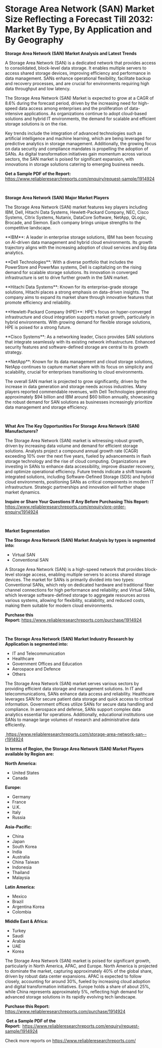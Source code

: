 <p><h1>Storage Area Network (SAN) Market Size Reflecting a Forecast Till 2032: Market By Type, By Application and By Geography</h1></p><p><strong>Storage Area Network (SAN) Market Analysis and Latest Trends</strong></p>
<p><p>A Storage Area Network (SAN) is a dedicated network that provides access to consolidated, block-level data storage. It enables multiple servers to access shared storage devices, improving efficiency and performance in data management. SANs enhance operational flexibility, facilitate backup and recovery processes, and are crucial for environments requiring high data throughput and low latency.</p><p>The Storage Area Network (SAN) Market is expected to grow at a CAGR of 8.6% during the forecast period, driven by the increasing need for high-speed data access among enterprises and the proliferation of data-intensive applications. As organizations continue to adopt cloud-based solutions and hybrid IT environments, the demand for scalable and efficient storage solutions is on the rise. </p><p>Key trends include the integration of advanced technologies such as artificial intelligence and machine learning, which are being leveraged for predictive analytics in storage management. Additionally, the growing focus on data security and compliance mandates is propelling the adoption of SANs. As digital transformation initiatives gain momentum across various sectors, the SAN market is poised for significant expansion, with innovations in storage solutions catering to emerging business needs.</p></p>
<p><strong>Get a Sample PDF of the Report:&nbsp;</strong> <a href="https://www.reliableresearchreports.com/enquiry/request-sample/1914924?utm_campaign=3108&utm_medium=2&utm_source=Github&utm_content=ia&utm_term=08042025&utm_id=storage-area-network-san">https://www.reliableresearchreports.com/enquiry/request-sample/1914924</a></p>
<p>&nbsp;</p>
<p><strong>Storage Area Network (SAN) Major Market Players</strong></p>
<p><p>The Storage Area Network (SAN) market features key players including IBM, Dell, Hitachi Data Systems, Hewlett-Packard Company, NEC, Cisco Systems, Citrix Systems, Nutanix, DataCore Software, NetApp, QLogic, Brocade, and Siemon. Each company brings unique strengths to the competitive landscape.</p><p>**IBM**: A leader in enterprise storage solutions, IBM has been focusing on AI-driven data management and hybrid cloud environments. Its growth trajectory aligns with the increasing adoption of cloud services and big data analytics.</p><p>**Dell Technologies**: With a diverse portfolio that includes the PowerStore and PowerMax systems, Dell is capitalizing on the rising demand for scalable storage solutions. Its innovation in converged infrastructure is set to drive further growth in the SAN market.</p><p>**Hitachi Data Systems**: Known for its enterprise-grade storage solutions, Hitachi places a strong emphasis on data-driven insights. The company aims to expand its market share through innovative features that promote efficiency and reliability.</p><p>**Hewlett-Packard Company (HPE)**: HPE's focus on hyper-converged infrastructure and cloud integration supports market growth, particularly in hybrid environments. With growing demand for flexible storage solutions, HPE is poised for a strong future.</p><p>**Cisco Systems**: As a networking leader, Cisco provides SAN solutions that integrate seamlessly with its existing network infrastructure. Enhanced security features and software-defined storage are central to its growth strategy.</p><p>**NetApp**: Known for its data management and cloud storage solutions, NetApp continues to capture market share with its focus on simplicity and scalability, crucial for enterprises transitioning to cloud environments.</p><p>The overall SAN market is projected to grow significantly, driven by the increase in data generation and storage needs across industries. Many players reported commendable revenues, with Dell Technologies generating approximately $94 billion and IBM around $60 billion annually, showcasing the robust demand for SAN solutions as businesses increasingly prioritize data management and storage efficiency.</p></p>
<p>&nbsp;</p>
<p><strong>What Are The Key Opportunities For Storage Area Network (SAN) Manufacturers?</strong></p>
<p><p>The Storage Area Network (SAN) market is witnessing robust growth, driven by increasing data volume and demand for efficient storage solutions. Analysts project a compound annual growth rate (CAGR) exceeding 10% over the next five years, fueled by advancements in flash storage technology and the rise of cloud computing. Organizations are investing in SANs to enhance data accessibility, improve disaster recovery, and optimize operational efficiency. Future trends indicate a shift towards integrated solutions, including Software-Defined Storage (SDS) and hybrid cloud environments, positioning SANs as critical components in modern IT infrastructure. Strategic partnerships and innovation will further shape market dynamics.</p></p>
<p><strong>Inquire or Share Your Questions If Any Before Purchasing This Report:</strong> <a href="https://www.reliableresearchreports.com/enquiry/pre-order-enquiry/1914924?utm_campaign=3108&utm_medium=2&utm_source=Github&utm_content=ia&utm_term=08042025&utm_id=storage-area-network-san">https://www.reliableresearchreports.com/enquiry/pre-order-enquiry/1914924</a></p>
<p>&nbsp;</p>
<p><strong>Market Segmentation</strong></p>
<p><strong>The Storage Area Network (SAN) Market Analysis by types is segmented into:</strong></p>
<p><ul><li>Virtual SAN</li><li>Conventional SAN</li></ul></p>
<p><p>A Storage Area Network (SAN) is a high-speed network that provides block-level storage access, enabling multiple servers to access shared storage devices. The market for SANs is primarily divided into two types: Conventional SANs, which rely on dedicated hardware and traditional fiber channel connections for high performance and reliability; and Virtual SANs, which leverage software-defined storage to aggregate resources across various systems, allowing for flexibility, scalability, and reduced costs, making them suitable for modern cloud environments.</p></p>
<p><strong>Purchase this Report:&nbsp;</strong><a href="https://www.reliableresearchreports.com/purchase/1914924?utm_campaign=3108&utm_medium=2&utm_source=Github&utm_content=ia&utm_term=08042025&utm_id=storage-area-network-san">https://www.reliableresearchreports.com/purchase/1914924</a></p>
<p>&nbsp;</p>
<p><strong>The Storage Area Network (SAN) Market Industry Research by Application is segmented into:</strong></p>
<p><ul><li>IT and Telecommunication</li><li>Healthcare</li><li>Government Offices and Education</li><li>Aerospace and Defence</li><li>Others</li></ul></p>
<p><p>The Storage Area Network (SAN) market serves various sectors by providing efficient data storage and management solutions. In IT and telecommunications, SANs enhance data access and reliability. Healthcare leverages SAN for secure patient data storage and quick access to critical information. Government offices utilize SANs for secure data handling and compliance. In aerospace and defense, SANs support complex data analytics essential for operations. Additionally, educational institutions use SANs to manage large volumes of research and administrative data efficiently.</p></p>
<p><a href="https://www.reliableresearchreports.com/storage-area-network-san--r1914924?utm_campaign=3108&utm_medium=2&utm_source=Github&utm_content=ia&utm_term=08042025&utm_id=storage-area-network-san">&nbsp;https://www.reliableresearchreports.com/storage-area-network-san--r1914924</a></p>
<p><strong>In terms of Region, the Storage Area Network (SAN) Market Players available by Region are:</strong></p>
<p>
    <p> <strong> North America: </strong>
        <ul>
            <li>United States</li>
            <li>Canada</li>
        </ul>
        </p> 
    <p> <strong> Europe: </strong>
        <ul>
            <li>Germany</li>
            <li>France</li>
            <li>U.K.</li>
            <li>Italy</li>
            <li>Russia</li>
        </ul>
        </p> 
    <p> <strong> Asia-Pacific: </strong>
        <ul>
            <li>China</li>
            <li>Japan</li>
            <li>South Korea</li>
            <li>India</li>
            <li>Australia</li>
            <li>China Taiwan</li>
            <li>Indonesia</li>
            <li>Thailand</li>
            <li>Malaysia</li>
        </ul>
        </p> 
    <p> <strong> Latin America: </strong>
        <ul>
            <li>Mexico</li>
            <li>Brazil</li>
            <li>Argentina Korea</li>
            <li>Colombia</li>
        </ul>
        </p> 
    <p> <strong> Middle East & Africa: </strong>
        <ul>
            <li>Turkey</li>
            <li>Saudi</li>
            <li>Arabia</li>
            <li>UAE</li>
            <li>Korea</li>
        </ul>
    </p>
    </p>
<p><p>The Storage Area Network (SAN) market is poised for significant growth, particularly in North America, APAC, and Europe. North America is projected to dominate the market, capturing approximately 40% of the global share, driven by robust data center expansions. APAC is expected to follow closely, accounting for around 30%, fueled by increasing cloud adoption and digital transformation initiatives. Europe holds a share of about 25%, while China represents approximately 5%, reflecting high demand for advanced storage solutions in its rapidly evolving tech landscape.</p></p>
<p><strong>Purchase this Report: </strong><a href="https://www.reliableresearchreports.com/purchase/1914924?utm_campaign=3108&utm_medium=2&utm_source=Github&utm_content=ia&utm_term=08042025&utm_id=storage-area-network-san">https://www.reliableresearchreports.com/purchase/1914924</a></p>
<p>&nbsp;<strong>Get a Sample PDF of the Report:&nbsp;&nbsp;</strong><a href="https://www.reliableresearchreports.com/enquiry/request-sample/1914924?utm_campaign=3108&utm_medium=2&utm_source=Github&utm_content=ia&utm_term=08042025&utm_id=storage-area-network-san">https://www.reliableresearchreports.com/enquiry/request-sample/1914924</a></p>
<p><strong></strong></p>
<p>Check more reports on <a href="https://www.reliableresearchreports.com/?utm_campaign=3108&utm_medium=2&utm_source=Github&utm_content=ia&utm_term=08042025&utm_id=storage-area-network-san">https://www.reliableresearchreports.com/</a></p>